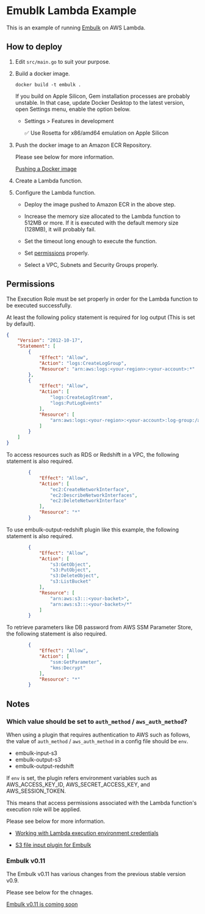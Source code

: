 # Emublk Lambda Example

This is an example of running [Embulk](https://www.embulk.org/) on AWS Lambda.

## How to deploy

1. Edit `src/main.go` to suit your purpose.

2. Build a docker image.

    `docker build -t embulk .`

    If you build on Apple Silicon, Gem installation processes are probably unstable.
    In that case, update Docker Desktop to the latest version, open Settings menu, enable the option below.

    - Settings > Features in development

        ✅ Use Rosetta for x86/amd64 emulation on Apple Silicon

3. Push the docker image to an Amazon ECR Repository.

    Please see below for more information.

    [Pushing a Docker image](https://docs.aws.amazon.com/AmazonECR/latest/userguide/docker-push-ecr-image.html)

4. Create a Lambda function.

5. Configure the Lambda function.

    - Deploy the image pushed to Amazon ECR in the above step.

    - Increase the memory size allocated to the Lambda function to 512MB or more.
      If it is executed with the default memory size (128MB), it will probably fail.

    - Set the timeout long enough to execute the function.

    - Set [permissions](#Permissions) properly.

    - Select a VPC, Subnets and Security Groups properly.

## Permissions

The Execution Role must be set properly in order for the Lambda function to be executed successfully.

At least the following policy statement is required for log output (This is set by default).

```json
{
    "Version": "2012-10-17",
    "Statement": [
        {
            "Effect": "Allow",
            "Action": "logs:CreateLogGroup",
            "Resource": "arn:aws:logs:<your-region>:<your-account>:*"
        },
        {
            "Effect": "Allow",
            "Action": [
                "logs:CreateLogStream",
                "logs:PutLogEvents"
            ],
            "Resource": [
                "arn:aws:logs:<your-region>:<your-account>:log-group:/aws/lambda/<your-lambda-function>:*"
            ]
        }
    ]
}
```

To access resources such as RDS or Redshift in a VPC, the following statement is also required.

```json
        {
            "Effect": "Allow",
            "Action": [
                "ec2:CreateNetworkInterface",
                "ec2:DescribeNetworkInterfaces",
                "ec2:DeleteNetworkInterface"
            ],
            "Resource": "*"
        }

```

To use embulk-output-redshift plugin like this example, the following statement is also required.

```json
        {
            "Effect": "Allow",
            "Action": [
                "s3:GetObject",
                "s3:PutObject",
                "s3:DeleteObject",
                "s3:ListBucket"
            ],
            "Resource": [
                "arn:aws:s3:::<your-backet>",
                "arn:aws:s3:::<your-backet>/*"
            ]
        }
```

To retrieve parameters like DB password from AWS SSM Parameter Store, the following statement is also required.

```json
        {
            "Effect": "Allow",
            "Action": [
                "ssm:GetParameter",
                "kms:Decrypt"
            ],
            "Resource": "*"
        }
```

## Notes

### Which value should be set to `auth_method` / `aws_auth_method`?

When using a plugin that requires authentication to AWS such as follows, the value of `auth_method` / `aws_auth_method` in a config file should be `env`.

- embulk-input-s3
- embulk-output-s3
- embulk-output-redshift

If `env` is set, the plugin refers environment variables such as AWS_ACCESS_KEY_ID, AWS_SECRET_ACCESS_KEY, and AWS_SESSION_TOKEN.

This means that access permissions associated with the Lambda function's execution role will be applied.

Please see below for more information.

- [Working with Lambda execution environment credentials](https://docs.aws.amazon.com/lambda/latest/dg/lambda-intro-execution-role.html#permissions-executionrole-source-function-arn)

- [S3 file input plugin for Embulk](https://github.com/embulk/embulk-input-s3#configuration)

### Embulk v0.11

The Embulk v0.11 has various changes from the previous stable version v0.9.

Please see below for the chnages.

[Embulk v0.11 is coming soon](https://www.embulk.org/articles/2023/04/13/embulk-v0.11-is-coming-soon.html1)
